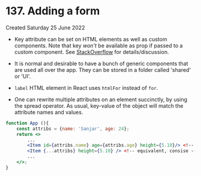 # 137. Adding a form
Created Saturday 25 June 2022

* Key attribute can be set on HTML elements as well as custom components. Note that key *won't* be available as prop if passed to a custom component. See [StackOverflow](https://stackoverflow.com/questions/30465651/passing-keys-to-children-in-react-js#comment-49012941) for details/discussion.

- It is normal and desirable to have a bunch of generic components that are used all over the app. They can be stored in a folder called 'shared' or 'UI'.

- `label` HTML element in React uses `htmlFor` instead of `for`.

- One can rewrite multiple attributes on an element succinctly, by using the spread operator. As usual, key-value of the object will match the attribute names and values.
```jsx
function App (){
	const attribs = {name: 'Sanjar', age: 24};
	return <>
		...
		<Item id={attribs.name} age={attribs.age} height={5.10}/> <!-- longer -->
		<Item {...attribs} height={5.10} /> <!-- equivalent, consise -->
		...
	</>;
}
```